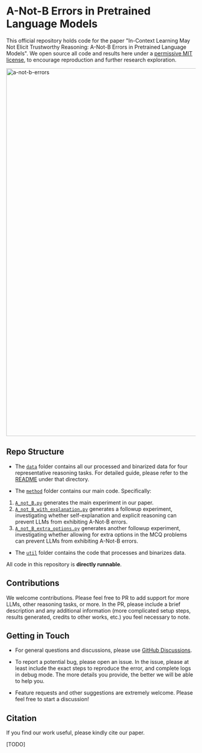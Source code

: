 # A-Not-B Errors in Pretrained Language Models

This official repository holds code for the paper "In-Context Learning May Not Elicit Trustworthy Reasoning: A-Not-B Errors in Pretrained Language Models". We open source all code and results here under a [permissive MIT license](LICENSE), to encourage reproduction and further research exploration.

<img width="977" alt="a-not-b-errors" src="https://github.com/Peiyang-Song/LLM-A-Not-B-Errors/assets/114432581/ae5e8f3b-4eb8-4fb3-9b9e-dbef3e6c4fb4">

## Repo Structure

* The [`data`](data) folder contains all our processed and binarized data for four representative reasoning tasks. For detailed guide, please refer to the [README](data/README.md) under that directory.

* The [`method`](method) folder contains our main code. Specifically:

1) [`A_not_B.py`](method/A_not_B.py) generates the main experiment in our paper.
2) [`A_not_B_with_explanation.py`](method/A_not_B_with_explanation.py) generates a followup experiment, investigating whether self-explanation and explicit reasoning can prevent LLMs from exhibiting A-Not-B errors.
3) [`A_not_B_extra_options.py`](method/A_not_B_extra_options.py) generates another followup experiment, investigating whether allowing for extra options in the MCQ problems can prevent LLMs from exhibiting A-Not-B errors.

* The [`util`](util) folder contains the code that processes and binarizes data.

All code in this repository is **directly runnable**.

## Contributions

We welcome contributions. Please feel free to PR to add support for more LLMs, other reasoning tasks, or more. In the PR, please include a brief description and any additional information (more complicated setup steps, results generated, credits to other works, etc.) you feel necessary to note.

## Getting in Touch

* For general questions and discussions, please use [GitHub Discussions](https://github.com/lean-dojo/LeanCopilot/discussions). 

* To report a potential bug, please open an issue. In the issue, please at least include the exact steps to reproduce the error, and complete logs in debug mode. The more details you provide, the better we will be able to help you.

* Feature requests and other suggestions are extremely welcome. Please feel free to start a discussion!

## Citation

If you find our work useful, please kindly cite our paper.

[TODO]
